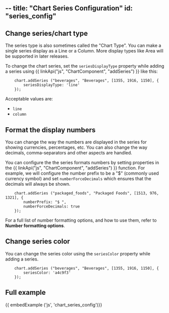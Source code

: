 --
title: "Chart Series Configuration"
id: "series_config"
--

## Change series/chart type

The series type is also sometimes called the "Chart Type". You can make a single series display as a Line or a Column. More display types like Area will be supported in later releases.

To change the chart series, set the `seriesDisplayType` property while adding a series using {{ linkApi("js", "ChartComponent", "addSeries") }} like this:

~~~
    chart.addSeries ("beverages", "Beverages", [1355, 1916, 1150], {
        seriesDisplayType: 'line'
    });
~~~

Acceptable values are:
* `line`
* `column`

## Format the display numbers

You can change the way the numbers are displayed in the series for showing currencies, percentages, etc. You can also change the way decimals, comma-separators and other aspects are handled.

You can configure the the series formats numbers by setting properties in the {{ linkApi("js", "ChartComponent", "addSeries") }} function. For example, we will configure the number prefix to be a "$" (commonly used currency symbol) and set `numberForceDecimals` which ensures that the decimals will always be shown.

~~~
    chart.addSeries ("packaged_foods", "Packaged Foods", [1513, 976, 1321], {
        numberPrefix: "$ ",
        numberForceDecimals: true 
    });
~~~

For a full list of number formatting options, and how to use them, refer to **Number formatting options**.

## Change series color

You can change the series color using the `seriesColor` property while adding a series.

~~~
    chart.addSeries ("beverages", "Beverages", [1355, 1916, 1150], {
        seriesColor: 'a4c9f3'
    });
~~~

## Full example

{{ embedExample ('js', 'chart_series_config')}}

